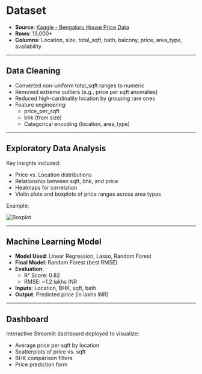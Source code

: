 
# Dataset

- **Source**: [Kaggle - Bengaluru House Price Data](https://www.kaggle.com/datasets/amitabhajoy/bengaluru-house-price-data)
- **Rows**: 13,000+
- **Columns**: Location, size, total_sqft, bath, balcony, price, area_type, availability

---

## Data Cleaning

- Converted non-uniform total_sqft ranges to numeric
- Removed extreme outliers (e.g., price per sqft anomalies)
- Reduced high-cardinality location by grouping rare ones
- Feature engineering:
  - price_per_sqft
  - bhk (from size)
  - Categorical encoding (location, area_type)

---

##  Exploratory Data Analysis

Key insights included:
- Price vs. Location distributions
- Relationship between sqft, bhk, and price
- Heatmaps for correlation
- Violin plots and boxplots of price ranges across area types

Example:

![Boxplot](assets/price_location_boxplot.png)

---

## Machine Learning Model

- **Model Used**: Linear Regression, Lasso, Random Forest
- **Final Model**: Random Forest (best RMSE)
- **Evaluation**:
  - R² Score: 0.82
  - RMSE: ~1.2 lakhs INR
- **Inputs**: Location, BHK, sqft, bath
- **Output**: Predicted price (in lakhs INR)

---

## Dashboard

Interactive Streamlit dashboard deployed to visualize:
- Average price per sqft by location
- Scatterplots of price vs. sqft
- BHK comparison filters
- Price prediction form
